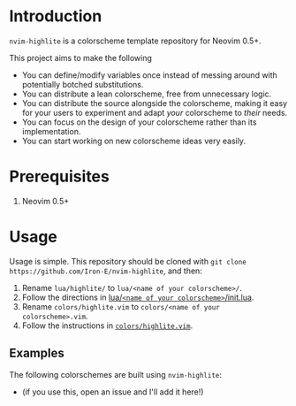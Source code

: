 # Introduction

`nvim-highlite` is a colorscheme template repository for Neovim 0.5+.

This project aims to make the following

* You can define/modify variables once instead of messing around with potentially botched substitutions.
* You can distribute a lean colorscheme, free from unnecessary logic.
* You can distribute the source alongside the colorscheme, making it easy for your users to experiment and adapt *your* colorscheme to *their* needs.
* You can focus on the design of your colorscheme rather than its implementation.
* You can start working on new colorscheme ideas very easily.

# Prerequisites

1. Neovim 0.5+

# Usage

Usage is simple. This repository should be cloned with `git clone https://github.com/Iron-E/nvim-highlite`, and then:

1. Rename `lua/highlite/` to `lua/<name of your colorscheme>/`.
2. Follow the directions in [lua/`<name of your colorscheme>`/init.lua](lua/highlite/init.lua).
3. Rename `colors/highlite.vim` to `colors/<name of your colorscheme>.vim`.
4. Follow the instructions in [`colors/highlite.vim`](colors/highlite.vim).

## Examples

The following colorschemes are built using `nvim-highlite`:

* (if you use this, open an issue and I'll add it here!)
